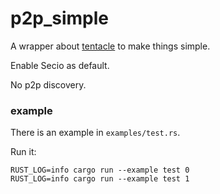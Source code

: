 # p2p_simple

A wrapper about [tentacle](https://crates.io/crates/tentacle) to make things simple.

Enable Secio as default. 

No p2p discovery.

### example

There is an example in `examples/test.rs`.

Run it:

```
RUST_LOG=info cargo run --example test 0
RUST_LOG=info cargo run --example test 1
```

